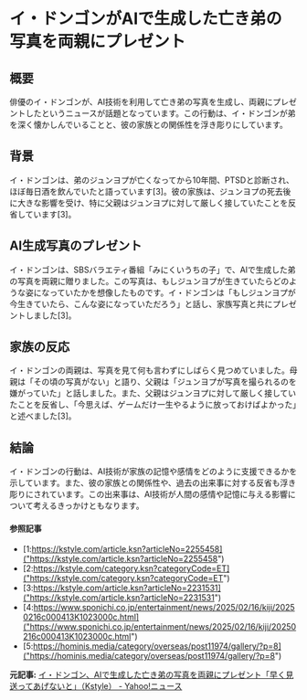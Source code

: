 # イ・ドンゴンがAIで生成した亡き弟の写真を両親にプレゼント

## 概要

俳優のイ・ドンゴンが、AI技術を利用して亡き弟の写真を生成し、両親にプレゼントしたというニュースが話題となっています。この行動は、イ・ドンゴンが弟を深く懐かしんでいることと、彼の家族との関係性を浮き彫りにしています。

## 背景

イ・ドンゴンは、弟のジュンヨプが亡くなってから10年間、PTSDと診断され、ほぼ毎日酒を飲んでいたと語っています[3]。彼の家族は、ジュンヨプの死去後に大きな影響を受け、特に父親はジュンヨプに対して厳しく接していたことを反省しています[3]。

## AI生成写真のプレゼント

イ・ドンゴンは、SBSバラエティ番組「みにくいうちの子」で、AIで生成した弟の写真を両親に贈りました。この写真は、もしジュンヨプが生きていたらどのような姿になっていたかを想像したものです。イ・ドンゴンは「もしジュンヨプが今生きていたら、こんな姿になっていただろう」と話し、家族写真と共にプレゼントしました[3]。

## 家族の反応

イ・ドンゴンの両親は、写真を見て何も言わずにしばらく見つめていました。母親は「その頃の写真がない」と語り、父親は「ジュンヨプが写真を撮られるのを嫌がっていた」と話しました。また、父親はジュンヨプに対して厳しく接していたことを反省し、「今思えば、ゲームだけ一生やるように放っておけばよかった」と述べました[3]。

## 結論

イ・ドンゴンの行動は、AI技術が家族の記憶や感情をどのように支援できるかを示しています。また、彼の家族との関係性や、過去の出来事に対する反省も浮き彫りにされています。この出来事は、AI技術が人間の感情や記憶に与える影響について考えるきっかけともなります。

#### 参照記事
- [1:https://kstyle.com/article.ksn?articleNo=2255458]("https://kstyle.com/article.ksn?articleNo=2255458")
- [2:https://kstyle.com/category.ksn?categoryCode=ET]("https://kstyle.com/category.ksn?categoryCode=ET")
- [3:https://kstyle.com/article.ksn?articleNo=2231531]("https://kstyle.com/article.ksn?articleNo=2231531")
- [4:https://www.sponichi.co.jp/entertainment/news/2025/02/16/kiji/20250216c000413K1023000c.html]("https://www.sponichi.co.jp/entertainment/news/2025/02/16/kiji/20250216c000413K1023000c.html")
- [5:https://hominis.media/category/overseas/post11974/gallery/?p=8]("https://hominis.media/category/overseas/post11974/gallery/?p=8")


**元記事:** [イ・ドンゴン、AIで生成した亡き弟の写真を両親にプレゼント「早く見送ってあげないと」（Kstyle） - Yahoo!ニュース](https://news.yahoo.co.jp/articles/e7ddb2d9d8778a28e72c47381be9e07b3e8b2471)